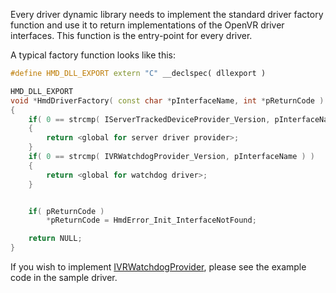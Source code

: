 Every driver dynamic library needs to implement the standard driver factory function and use it to return implementations of the OpenVR driver interfaces. This function is the entry-point for every driver.

A typical factory function looks like this:

```cpp
#define HMD_DLL_EXPORT extern "C" __declspec( dllexport )

HMD_DLL_EXPORT 
void *HmdDriverFactory( const char *pInterfaceName, int *pReturnCode )
{
	if( 0 == strcmp( IServerTrackedDeviceProvider_Version, pInterfaceName ) )
	{
		return <global for server driver provider>;
	}
	if( 0 == strcmp( IVRWatchdogProvider_Version, pInterfaceName ) )
	{
		return <global for watchdog driver>;
	}


	if( pReturnCode )
		*pReturnCode = HmdError_Init_InterfaceNotFound;

	return NULL;
}
```

If you wish to implement [IVRWatchdogProvider](IVRWatchdogProvider_Overview), please see the example code in the sample driver.